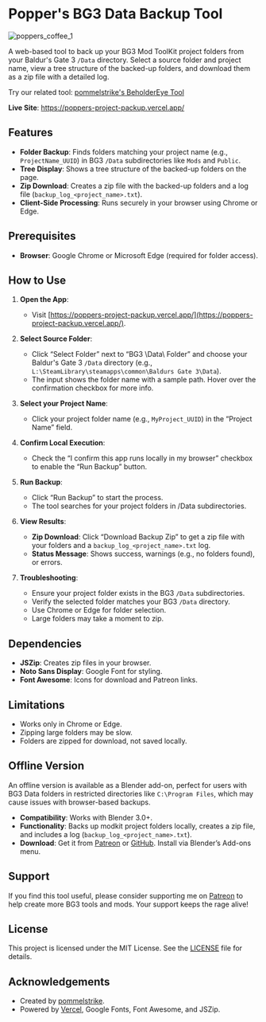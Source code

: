 # Popper's BG3 Data Backup Tool
![poppers_coffee_1](https://github.com/user-attachments/assets/9c4dab42-2884-4400-9c70-079091ca6722)

A web-based tool to back up your BG3 Mod ToolKit project folders from your Baldur's Gate 3 `/Data` directory. Select a source folder and project name, view a tree structure of the backed-up folders, and download them as a zip file with a detailed log. 

Try our related tool: [pommelstrike's BeholderEye Tool](https://github.com/pommelstrike/BeholderEye) 

**Live Site**: https://poppers-project-packup.vercel.app/

## Features

- **Folder Backup**: Finds folders matching your project name (e.g., `ProjectName_UUID`) in BG3 `/Data` subdirectories like `Mods` and `Public`.
- **Tree Display**: Shows a tree structure of the backed-up folders on the page.
- **Zip Download**: Creates a zip file with the backed-up folders and a log file (`backup_log_<project_name>.txt`).
- **Client-Side Processing**: Runs securely in your browser using Chrome or Edge.

## Prerequisites

- **Browser**: Google Chrome or Microsoft Edge (required for folder access).

## How to Use

1. **Open the App**:
   - Visit [https://poppers-project-packup.vercel.app/](https://poppers-project-packup.vercel.app/).

2. **Select Source Folder**:
   - Click “Select Folder” next to “BG3 \Data\ Folder” and choose your Baldur's Gate 3 `/Data` directory (e.g., `L:\SteamLibrary\steamapps\common\Baldurs Gate 3\Data`).
   - The input shows the folder name with a sample path. Hover over the confirmation checkbox for more info.

3. **Select your Project Name**:
   - Click your project folder name (e.g., `MyProject_UUID`) in the “Project Name” field.

4. **Confirm Local Execution**:
   - Check the “I confirm this app runs locally in my browser” checkbox to enable the “Run Backup” button.

5. **Run Backup**:
   - Click “Run Backup” to start the process.
   - The tool searches for your project folders in /Data subdirectories.

6. **View Results**:
   - **Zip Download**: Click “Download Backup Zip” to get a zip file with your folders and a `backup_log_<project_name>.txt` log.
   - **Status Message**: Shows success, warnings (e.g., no folders found), or errors.

7. **Troubleshooting**:
   - Ensure your project folder exists in the BG3 `/Data` subdirectories.
   - Verify the selected folder matches your BG3 `/Data` directory.
   - Use Chrome or Edge for folder selection.
   - Large folders may take a moment to zip.

## Dependencies

- **JSZip**: Creates zip files in your browser.
- **Noto Sans Display**: Google Font for styling.
- **Font Awesome**: Icons for download and Patreon links.

## Limitations

- Works only in Chrome or Edge.
- Zipping large folders may be slow.
- Folders are zipped for download, not saved locally.

## Offline Version

An offline version is available as a Blender add-on, perfect for users with BG3 Data folders in restricted directories like `C:\Program Files`, which may cause issues with browser-based backups.

- **Compatibility**: Works with Blender 3.0+.
- **Functionality**: Backs up modkit project folders locally, creates a zip file, and includes a log (`backup_log_<project_name>.txt`).
- **Download**: Get it from [Patreon](https://www.patreon.com/pommelstrike) or [GitHub](https://github.com/pommelstrike/poppers_project_packup). Install via Blender’s Add-ons menu.

## Support

If you find this tool useful, please consider supporting me on [Patreon](https://www.patreon.com/pommelstrike) to help create more BG3 tools and mods. Your support keeps the rage alive!

## License

This project is licensed under the MIT License. See the [LICENSE](LICENSE) file for details.

## Acknowledgements

- Created by [pommelstrike](https://github.com/pommelstrike).
- Powered by [Vercel](https://vercel.com/), Google Fonts, Font Awesome, and JSZip.
